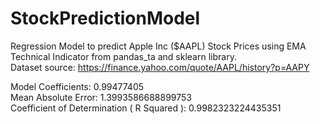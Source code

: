 # StockPredictionModel
Regression Model to predict Apple Inc ($AAPL) Stock Prices using EMA Technical Indicator from pandas_ta and sklearn library. <br>
Dataset source: https://finance.yahoo.com/quote/AAPL/history?p=AAPY<br>

Model Coefficients: 0.99477405<br>
Mean Absolute Error: 1.3993586688899753<br>
Coefficient of Determination ( R Squared ): 0.9982323224435351
